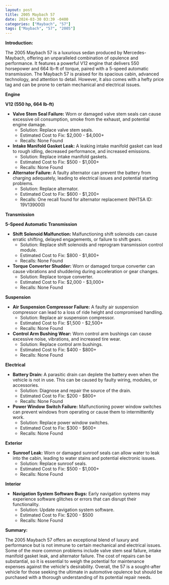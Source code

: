```yaml
---
layout: post
title: 2005 Maybach 57
date: 2024-03-30 03:39 -0400
categories: ["Maybach", "57"]
tags: ["Maybach", "57", "2005"]
---
```

**Introduction:**

The 2005 Maybach 57 is a luxurious sedan produced by Mercedes-Maybach, offering an unparalleled combination of opulence and performance. It features a powerful V12 engine that delivers 550 horsepower and 664 lb-ft of torque, paired with a 5-speed automatic transmission. The Maybach 57 is praised for its spacious cabin, advanced technology, and attention to detail. However, it also comes with a hefty price tag and can be prone to certain mechanical and electrical issues.

**Engine**

**V12 (550 hp, 664 lb-ft)**

* **Valve Stem Seal Failure:** Worn or damaged valve stem seals can cause excessive oil consumption, smoke from the exhaust, and potential engine damage.
    * Solution: Replace valve stem seals.
    * Estimated Cost to Fix: $2,000 - $4,000+
    * Recalls: None Found
* **Intake Manifold Gasket Leak:** A leaking intake manifold gasket can lead to rough idling, decreased performance, and increased emissions.
    * Solution: Replace intake manifold gaskets.
    * Estimated Cost to Fix: $500 - $1,000+
    * Recalls: None Found
* **Alternator Failure:** A faulty alternator can prevent the battery from charging adequately, leading to electrical issues and potential starting problems.
    * Solution: Replace alternator.
    * Estimated Cost to Fix: $600 - $1,200+
    * Recalls: One recall found for alternator replacement (NHTSA ID: 19V139000)

**Transmission**

**5-Speed Automatic Transmission**

* **Shift Solenoid Malfunction:** Malfunctioning shift solenoids can cause erratic shifting, delayed engagements, or failure to shift gears.
    * Solution: Replace shift solenoids and reprogram transmission control module.
    * Estimated Cost to Fix: $800 - $1,800+
    * Recalls: None Found
* **Torque Converter Shudder:** Worn or damaged torque converter can cause vibrations and shuddering during acceleration or gear changes.
    * Solution: Replace torque converter.
    * Estimated Cost to Fix: $2,000 - $3,000+
    * Recalls: None Found

**Suspension**

* **Air Suspension Compressor Failure:** A faulty air suspension compressor can lead to a loss of ride height and compromised handling.
    * Solution: Replace air suspension compressor.
    * Estimated Cost to Fix: $1,500 - $2,500+
    * Recalls: None Found
* **Control Arm Bushing Wear:** Worn control arm bushings can cause excessive noise, vibrations, and increased tire wear.
    * Solution: Replace control arm bushings.
    * Estimated Cost to Fix: $400 - $800+
    * Recalls: None Found

**Electrical**

* **Battery Drain:** A parasitic drain can deplete the battery even when the vehicle is not in use. This can be caused by faulty wiring, modules, or accessories.
    * Solution: Diagnose and repair the source of the drain.
    * Estimated Cost to Fix: $200 - $800+
    * Recalls: None Found
* **Power Window Switch Failure:** Malfunctioning power window switches can prevent windows from operating or cause them to intermittently work.
    * Solution: Replace power window switches.
    * Estimated Cost to Fix: $300 - $600+
    * Recalls: None Found

**Exterior**

* **Sunroof Leak:** Worn or damaged sunroof seals can allow water to leak into the cabin, leading to water stains and potential electronic issues.
    * Solution: Replace sunroof seals.
    * Estimated Cost to Fix: $500 - $1,000+
    * Recalls: None Found

**Interior**

* **Navigation System Software Bugs:** Early navigation systems may experience software glitches or errors that can disrupt their functionality.
    * Solution: Update navigation system software.
    * Estimated Cost to Fix: $200 - $500
    * Recalls: None Found

**Summary:**

The 2005 Maybach 57 offers an exceptional blend of luxury and performance but is not immune to certain mechanical and electrical issues. Some of the more common problems include valve stem seal failure, intake manifold gasket leak, and alternator failure. The cost of repairs can be substantial, so it is essential to weigh the potential for maintenance expenses against the vehicle's desirability. Overall, the 57 is a sought-after vehicle for those seeking the ultimate in automotive opulence but should be purchased with a thorough understanding of its potential repair needs.

